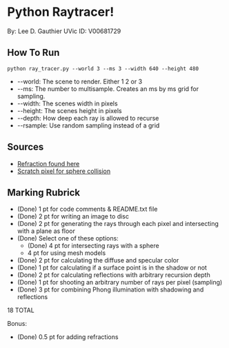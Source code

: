 Python Raytracer!
=================

By: Lee D. Gauthier
UVic ID: V00681729

How To Run
----------

`
python ray_tracer.py --world 3 --ms 3 --width 640 --height 480
`

- --world: The scene to render. Either 1 2 or 3
- --ms: The number to multisample. Creates an ms by ms grid for sampling.
- --width: The scenes width in pixels
- --height: The scenes height in pixels
- --depth: How deep each ray is allowed to recurse
- --rsample: Use random sampling instead of a grid

Sources
-------
- [Refraction found here](http://graphics.stanford.edu/courses/cs148-10-summer/docs/2006--degreve--reflection\_refraction.pdf)
- [Scratch pixel for sphere collision](http://www.scratchapixel.com/lessons/3d-basic-lessons/lesson-1-writing-a-simple-raytracer/)

Marking Rubrick
---------------

* (Done) 1 pt for code comments & README.txt file
* (Done) 2 pt for writing an image to disc
* (Done) 2 pt for generating the rays through each pixel and intersecting with a plane as floor
* (Done) Select one of these options:
   - (Done) 4 pt for intersecting rays with a sphere
   - 4 pt for using mesh models
* (Done) 2 pt for calculating the diffuse and specular color
* (Done) 1 pt for calculating if a surface point is in the shadow or not
* (Done) 2 pt for calculating reflections with arbitrary recursion depth
* (Done) 1 pt for shooting an arbitrary number of rays per pixel (sampling)
* (Done) 3 pt for combining Phong illumination with shadowing and reflections

18 TOTAL

Bonus:

- (Done) 0.5 pt for adding refractions

